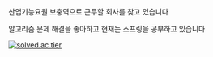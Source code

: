 산업기능요원 보충역으로 근무할 회사를 찾고 있습니다

알고리즘 문제 해결을 좋아하고 현재는 스프링을 공부하고 있습니다

[![solved.ac tier](http://mazassumnida.wtf/api/v2/generate_badge?boj=wnstjd13245)](https://solved.ac/wnstjd13245)
